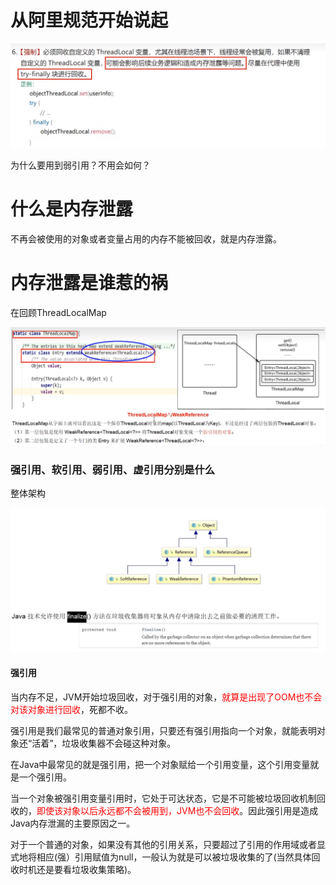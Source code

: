# 从阿里规范开始说起

![](images/2.ThreadLocal阿里规范.png)

为什么要用到弱引用？不用会如何？

# 什么是内存泄露

不再会被使用的对象或者变量占用的内存不能被回收，就是内存泄露。

# 内存泄露是谁惹的祸

在回顾ThreadLocalMap

![image-20230719225612599](images/7.ThreadLocal回顾.png)

### 强引用、软引用、弱引用、虚引用分别是什么

整体架构

![image-20230720221034842](images/8.强软弱虚引用架构.png)

#### 强引用

当内存不足，JVM开始垃圾回收，对于强引用的对象，<font color = 'red'>就算是出现了OOM也不会对该对象进行回收</font>，死都不收。

强引用是我们最常见的普通对象引用，只要还有强引用指向一个对象，就能表明对象还“活着”，垃圾收集器不会碰这种对象。

在Java中最常见的就是强引用，把一个对象赋给一个引用变量，这个引用变量就是一个强引用。

当一个对象被强引用变量引用时，它处于可达状态，它是不可能被垃圾回收机制回收的，<font color = 'red'>即使该对象以后永远都不会被用到，JVM也不会回收</font>。因此强引用是造成Java内存泄漏的主要原因之一。

对于一个普通的对象，如果没有其他的引用关系，只要超过了引用的作用域或者显式地将相应(强）引用赋值为null，一般认为就是可以被垃圾收集的了(当然具体回收时机还是要看垃圾收集策略)。



















